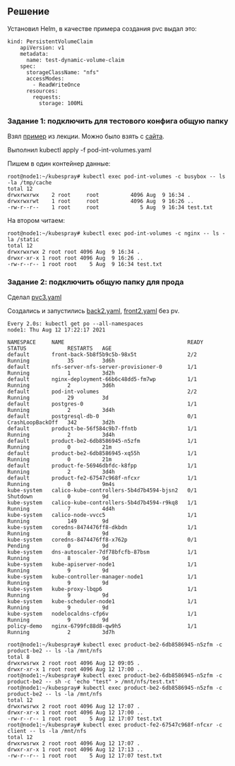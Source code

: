 ## Решение
Установил Helm, в качестве примера создания pvc выдал это:
```
kind: PersistentVolumeClaim
    apiVersion: v1
    metadata:
      name: test-dynamic-volume-claim
    spec:
      storageClassName: "nfs"
      accessModes:
        - ReadWriteOnce
      resources:
        requests:
          storage: 100Mi
```
### Задание 1: подключить для тестового конфига общую папку
Взял [пример](https://github.com/loshkarevev/Homeworks/blob/main/13.2%20%D1%80%D0%B0%D0%B7%D0%B4%D0%B5%D0%BB%D1%8B%20%D0%B8%20%D0%BC%D0%BE%D0%BD%D1%82%D0%B8%D1%80%D0%BE%D0%B2%D0%B0%D0%BD%D0%B8%D0%B5/pod-int-volumes.yaml) из лекции. Можно было взять с [сайта](https://kubernetes.io/docs/tasks/access-application-cluster/communicate-containers-same-pod-shared-volume/).

Выполнил kubectl apply -f pod-int-volumes.yaml

Пишем в один контейнер данные:
```
root@node1:~/kubespray# kubectl exec pod-int-volumes -c busybox -- ls -la /tmp/cache
total 12
drwxrwxrwx    2 root     root          4096 Aug  9 16:34 .
drwxrwxrwt    1 root     root          4096 Aug  9 16:26 ..
-rw-r--r--    1 root     root             5 Aug  9 16:34 test.txt
```
На втором читаем:
```
root@node1:~/kubespray# kubectl exec pod-int-volumes -c nginx -- ls -la /static
total 12
drwxrwxrwx 2 root root 4096 Aug  9 16:34 .
drwxr-xr-x 1 root root 4096 Aug  9 16:26 ..
-rw-r--r-- 1 root root    5 Aug  9 16:34 test.txt
```
### Задание 2: подключить общую папку для прода
Сделал [pvс3.yaml](https://github.com/loshkarevev/Homeworks/blob/main/13.2%20%D1%80%D0%B0%D0%B7%D0%B4%D0%B5%D0%BB%D1%8B%20%D0%B8%20%D0%BC%D0%BE%D0%BD%D1%82%D0%B8%D1%80%D0%BE%D0%B2%D0%B0%D0%BD%D0%B8%D0%B5/pvc3.yaml)

Создались и запустились [back2.yaml](https://github.com/loshkarevev/Homeworks/blob/main/13.2%20%D1%80%D0%B0%D0%B7%D0%B4%D0%B5%D0%BB%D1%8B%20%D0%B8%20%D0%BC%D0%BE%D0%BD%D1%82%D0%B8%D1%80%D0%BE%D0%B2%D0%B0%D0%BD%D0%B8%D0%B5/back2.yaml), [front2.yaml](https://github.com/loshkarevev/Homeworks/blob/main/13.2%20%D1%80%D0%B0%D0%B7%D0%B4%D0%B5%D0%BB%D1%8B%20%D0%B8%20%D0%BC%D0%BE%D0%BD%D1%82%D0%B8%D1%80%D0%BE%D0%B2%D0%B0%D0%BD%D0%B8%D0%B5/front2.yaml) без pv.
```
Every 2.0s: kubectl get po --all-namespaces                                                                                    node1: Thu Aug 12 17:22:17 2021

NAMESPACE     NAME                                       READY   STATUS             RESTARTS   AGE
default       front-back-5b8f5b9c5b-98x5t                2/2     Running            35         3d6h
default       nfs-server-nfs-server-provisioner-0        1/1     Running            1          3d2h
default       nginx-deployment-66b6c48dd5-fm7wp          1/1     Running            2          3d6h
default       pod-int-volumes                            2/2     Running            29         3d
default       postgres-0                                 1/1     Running            2          3d4h
default       postgresql-db-0                            0/1     CrashLoopBackOff   342        3d2h
default       product-be-56f584c9b7-ffntb                1/1     Running            2          3d4h
default       product-be2-6db8586945-n5zfm               1/1     Running            0          21m
default       product-be2-6db8586945-xq55h               1/1     Running            0          21m
default       product-fe-56946dbfdc-k8fpp                1/1     Running            2          3d4h
default       product-fe2-67547c968f-nfcxr               1/1     Running            0          9m4s
kube-system   calico-kube-controllers-5b4d7b4594-bjsn2   0/1     Shutdown           0          9d
kube-system   calico-kube-controllers-5b4d7b4594-r9kq8   1/1     Running            7          4d4h
kube-system   calico-node-vvcc5                          1/1     Running            149        9d
kube-system   coredns-8474476ff8-dkbdn                   1/1     Running            8          9d
kube-system   coredns-8474476ff8-x762p                   0/1     Pending            0          9d
kube-system   dns-autoscaler-7df78bfcfb-87bsm            1/1     Running            8          9d
kube-system   kube-apiserver-node1                       1/1     Running            9          9d
kube-system   kube-controller-manager-node1              1/1     Running            9          9d
kube-system   kube-proxy-lbqp6                           1/1     Running            9          9d
kube-system   kube-scheduler-node1                       1/1     Running            9          9d
kube-system   nodelocaldns-cfp6v                         1/1     Running            9          9d
policy-demo   nginx-6799fc88d8-qw9h5                     1/1     Running            2          3d7h
```
```
root@node1:~/kubespray# kubectl exec product-be2-6db8586945-n5zfm -c product-be2 -- ls -la /mnt/nfs
total 8
drwxrwsrwx 2 root root 4096 Aug 12 09:05 .
drwxr-xr-x 1 root root 4096 Aug 12 17:00 ..
root@node1:~/kubespray# kubectl exec product-be2-6db8586945-n5zfm -c product-be2 -- sh -c 'echo "test" > /mnt/nfs/test.txt'
root@node1:~/kubespray# kubectl exec product-be2-6db8586945-n5zfm -c product-be2 -- ls -la /mnt/nfs
total 12
drwxrwsrwx 2 root root 4096 Aug 12 17:07 .
drwxr-xr-x 1 root root 4096 Aug 12 17:00 ..
-rw-r--r-- 1 root root    5 Aug 12 17:07 test.txt
root@node1:~/kubespray# kubectl exec product-fe2-67547c968f-nfcxr -c client -- ls -la /mnt/nfs
total 12
drwxrwsrwx 2 root root 4096 Aug 12 17:07 .
drwxr-xr-x 1 root root 4096 Aug 12 17:13 ..
-rw-r--r-- 1 root root    5 Aug 12 17:07 test.txt
```
